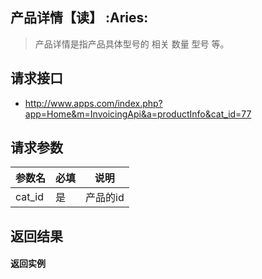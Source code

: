 
## 产品详情【读】 :Aries: 

> 产品详情是指产品具体型号的 相关 数量 型号 等。

## 请求接口
 * http://www.apps.com/index.php?app=Home&m=InvoicingApi&a=productInfo&cat_id=77

## 请求参数

|参数名| 必填| 说明|
|:---|----|----|
|cat_id| 是| 产品的id|


## 返回结果

#### 返回实例
